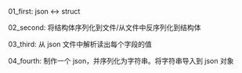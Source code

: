 
01_first: json <-> struct

02_second: 将结构体序列化到文件/从文件中反序列化到结构体

03_third: 从 json 文件中解析读出每个字段的值

04_fourth: 制作一个 json，并序列化为字符串。将字符串导入到 json 对象
